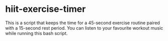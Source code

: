 # hiit-exercise-timer
This is a script that keeps the time for a 45-second exercise routine paired with a 15-second rest period. You can listen to your favourite workout music while running this bash script.
